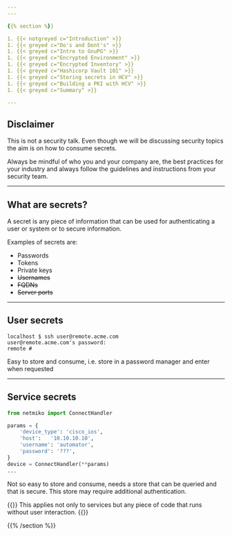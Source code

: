 ```yaml
---
---

{{% section %}}

1. {{< notgreyed c="Introduction" >}}
1. {{< greyed c="Do's and Dont's" >}}
1. {{< greyed c="Intro to GnuPG" >}}
1. {{< greyed c="Encrypted Environment" >}}
1. {{< greyed c="Encrypted Inventory" >}}
1. {{< greyed c="Hashicorp Vault 101" >}}
1. {{< greyed c="Storing secrets in HCV" >}}
1. {{< greyed c="Building a PKI with HCV" >}}
1. {{< greyed c="Summary" >}}

---
```


## Disclaimer

This is not a security talk. Even though we will be discussing security topics the aim is on how to consume secrets.

Always be mindful of who you and your company are, the best practices for your industry and always follow the guidelines and instructions from your security team.

---

## What are secrets?

A secret is any piece of information that can be used for authenticating a user or system or to secure information.

Examples of secrets are:

- Passwords
- Tokens
- Private keys
- ~~Usernames~~
- ~~FQDNs~~
- ~~Server ports~~

---

## User secrets

``` shell
localhost $ ssh user@remote.acme.com
user@remote.acme.com's password:
remote #
```

Easy to store and consume, i.e. store in a password manager and enter when requested

---

## Service secrets

``` python
from netmiko import ConnectHandler

params = {
    'device_type': 'cisco_ios',
    'host':   '10.10.10.10',
    'username': 'automator',
    'password': '???',
}
device = ConnectHandler(**params)
...
```
Not so easy to store and consume, needs a store that can be queried and that is secure. This store may require additional authentication.


{{<box class="bs-callout bs-callout-info">}}
This applies not only to services but any piece of code that runs without user interaction.
{{</box>}}

{{% /section %}}
